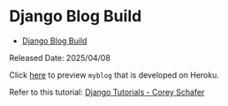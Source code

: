 # Django Blog Build

- [Django Blog Build](#django-blog-build)

Released Date: 2025/04/08

Click [here](https://myblogapp-ddbd7ca0d391.herokuapp.com/) to preview `myblog` that is developed on Heroku.

Refer to this tutorial: [Django Tutorials - Corey Schafer](https://youtube.com/playlist?list=PL-osiE80TeTtoQCKZ03TU5fNfx2UY6U4p&si=azmintkM4PDIxG1C)
